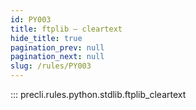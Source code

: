 ```yaml
---
id: PY003
title: ftplib — cleartext
hide_title: true
pagination_prev: null
pagination_next: null
slug: /rules/PY003
---
```


::: precli.rules.python.stdlib.ftplib_cleartext
